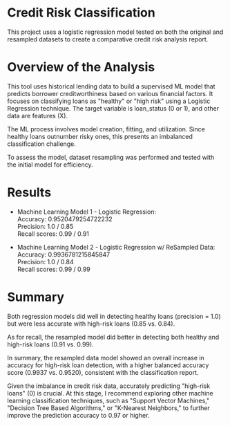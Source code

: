 # Credit Risk Classification

This project uses a logistic regression model tested on both the original and resampled datasets to create a comparative credit risk analysis report.

# Overview of the Analysis

This tool uses historical lending data to build a supervised ML model that predicts borrower creditworthiness based on various financial factors. It focuses on classifying loans as "healthy" or "high risk" using a Logistic Regression technique. The target variable is loan_status (0 or 1), and other data are features (X).

The ML process involves model creation, fitting, and utilization. Since healthy loans outnumber risky ones, this presents an imbalanced classification challenge.

To assess the model, dataset resampling was performed and tested with the initial model for efficiency.

# Results

- Machine Learning Model 1 - Logistic Regression:  
    Accuracy: 0.9520479254722232  
    Precision: 1.0 / 0.85  
    Recall scores: 0.99 / 0.91  

- Machine Learning Model 2 - Logistic Regression w/ ReSampled Data:  
    Accuracy: 0.9936781215845847  
    Precision: 1.0 / 0.84  
    Recall scores: 0.99 / 0.99  

# Summary
Both regression models did well in detecting healthy loans (precision = 1.0) but were less accurate with high-risk loans (0.85 vs. 0.84).

As for recall, the resampled model did better in detecting both healthy and high-risk loans (0.91 vs. 0.99).

In summary, the resampled data model showed an overall increase in accuracy for high-risk loan detection, with a higher balanced accuracy score (0.9937 vs. 0.9520), consistent with the classification report.

Given the imbalance in credit risk data, accurately predicting "high-risk loans" (0) is crucial. At this stage, I recommend exploring other machine learning classification techniques, such as "Support Vector Machines," "Decision Tree Based Algorithms," or "K-Nearest Neighbors," to further improve the prediction accuracy to 0.97 or higher.
